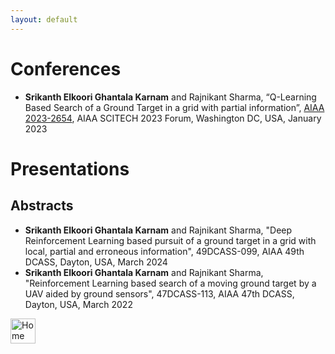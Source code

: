 ```yaml
---
layout: default
---
```


# Conferences
- **Srikanth Elkoori Ghantala Karnam** and Rajnikant Sharma, “Q-Learning Based Search of a Ground Target in a grid with partial information”, [AIAA 2023-2654](https://doi.org/10.2514/6.2023-2654), AIAA SCITECH 2023 Forum, Washington DC, USA, January 2023

# Presentations

## Abstracts
- **Srikanth Elkoori Ghantala Karnam** and Rajnikant Sharma, "Deep Reinforcement Learning based pursuit of a ground target in a grid with local, partial and erroneous information", 49DCASS-099, AIAA 49th DCASS, Dayton, USA, March 2024
- **Srikanth Elkoori Ghantala Karnam** and Rajnikant Sharma, "Reinforcement Learning based search of a moving ground target by a UAV aided by ground sensors", 47DCASS-113, AIAA 47th DCASS, Dayton, USA, March 2022

<a href="s-egk.github.io/" target="_blank" rel="noreferrer"> <img src="https://www.svgrepo.com/show/111256/house.svg" alt="Home Page" width="40" height="40" title="Home Page"> </a>
